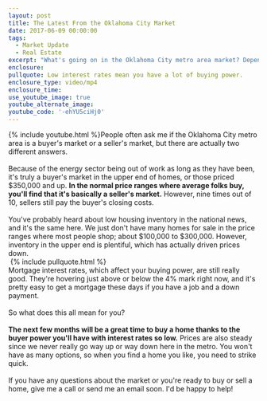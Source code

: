 ```yaml
---
layout: post
title: The Latest From the Oklahoma City Market
date: 2017-06-09 00:00:00
tags:
  - Market Update
  - Real Estate
excerpt: "What's going on in the Oklahoma City metro area market? Depending on which segment of the market you're looking in, you'll get a different answer."
enclosure:
pullquote: Low interest rates mean you have a lot of buying power.
enclosure_type: video/mp4
enclosure_time:
use_youtube_image: true
youtube_alternate_image:
youtube_code: '-ehYU5ciHj0'
---
```



{% include youtube.html %}People often ask me if the Oklahoma City metro area is a buyer's market or a seller's market, but there are actually two different answers.
<br>
<br>Because of the energy sector being out of work as long as they have been, it's truly a buyer's market in the upper end of homes, or those priced $350,000 and up. **In the normal price ranges where average folks buy, you'll find that it's basically a seller's market.** However, nine times out of 10, sellers still pay the buyer's closing costs.
<br>
<br>You've probably heard about low housing inventory in the national news, and it's the same here. We just don't have many homes for sale in the price ranges where most people shop; about $100,000 to $300,000. However, inventory in the upper end is plentiful, which has actually driven prices down.
<br> {% include pullquote.html %}
<br>Mortgage interest rates, which affect your buying power, are still really good. They're hovering just above or below the 4% mark right now, and it's pretty easy to get a mortgage these days if you have a job and a down payment.
<br>
<br>So what does this all mean for you?
<br>
<br>**The next few months will be a great time to buy a home thanks to the buyer power you'll have with interest rates so low.** Prices are also steady since we never really go way up or way down here in the metro. You won't have as many options, so when you find a home you like, you need to strike quick.
<br>
<br>If you have any questions about the market or you're ready to buy or sell a home, give me a call or send me an email soon. I'd be happy to help!